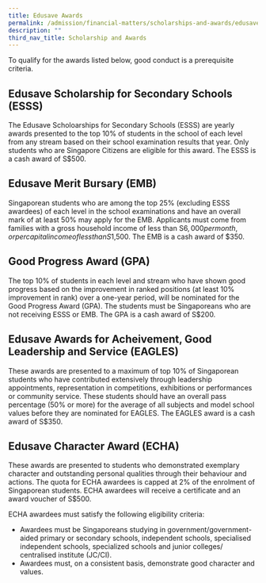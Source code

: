 ```yaml
---
title: Edusave Awards
permalink: /admission/financial-matters/scholarships-and-awards/edusave-awards/
description: ""
third_nav_title: Scholarship and Awards
---
```

To qualify for the awards listed below, good conduct is a prerequisite criteria. 

Edusave Scholarship for Secondary Schools (ESSS)
------------------------------------------------

The Edusave Scholoarships for Secondary Schools (ESSS) are yearly awards presented to the top 10% of students in the school of each level from any stream based on their school examination results that year. Only students who are Singapore Citizens are eligible for this award. The ESSS is a cash award of S$500.

  

Edusave Merit Bursary (EMB)
---------------------------

Singaporean students who are among the top 25% (excluding ESSS awardees) of each level in the school examinations and have an overall mark of at least 50% may apply for the EMB. Applicants must come from families with a gross household income of less than S$6,000 per month, or per capital income of less than S$1,500. The EMB is a cash award of $350.

  

Good Progress Award (GPA)
-------------------------

The top 10% of students in each level and stream who have shown good progress based on the improvement in ranked positions (at least 10% improvement in rank) over a one-year period, will be nominated for the Good Progress Award (GPA). The students must be Singaporeans who are not receiving ESSS or EMB. The GPA is a cash award of S$200.

  

Edusave Awards for Acheivement, Good Leadership and Service (EAGLES)
--------------------------------------------------------------------

These awards are presented to a maximum of top 10% of Singaporean students who have contributed extensively through leadership appointments, representation in competitions, exhibitions or performances or community service. These students should have an overall pass percentage (50% or more) for the average of all subjects and model school values before they are nominated for EAGLES. The EAGLES award is a cash award of S$350.

  

Edusave Character Award (ECHA)
------------------------------

These awards are presented to students who demonstrated exemplary character and outstanding personal qualities through their behaviour and actions. The quota for ECHA awardees is capped at 2% of the enrolment of Singaporean students. ECHA awardees will receive a certificate and an award voucher of S$500.

  

ECHA awardees must satisfy the following eligibility criteria:

*   Awardees must be Singaporeans studying in government/government-aided primary or secondary schools, independent schools, specialised independent schools, specialized schools and junior colleges/ centralised institute (JC/CI).
*   Awardees must, on a consistent basis, demonstrate good character and values.